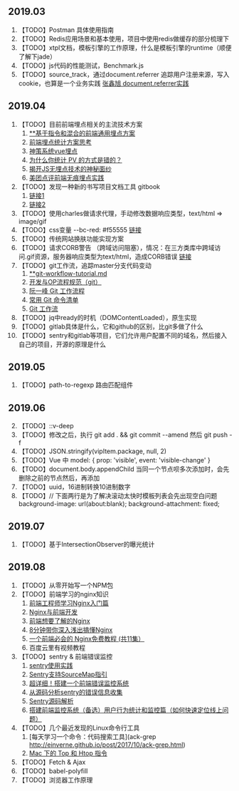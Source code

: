 ## 2019.03
1. 【TODO】Postman 具体使用指南
2. 【TODO】Redis应用场景和基本使用，项目中使用redis做缓存的部分梳理下
3. 【TODO】xtpl文档，模板引擎的工作原理，什么是模板引擎的runtime（顺便了解下jade）
4. 【TODO】js代码的性能测试，Benchmark.js
5. 【TODO】source_track，通过document.referrer 追踪用户注册来源，写入cookie，也算是一个业务实践
  [张鑫旭 document.referrer实践](https://www.zhangxinxu.com/wordpress/2017/02/js-page-url-document-referrer/)

## 2019.04
1. 【TODO】目前前端埋点相关的主流技术方案
    1. [**基于指令和混合的前端通用埋点方案](https://zhuanlan.zhihu.com/p/27659302)  
    2. [前端埋点统计方案思考](http://www.10tiao.com/html/780/201812/2650588763/1.html)  
    3. [神策系统vue埋点](https://my.oschina.net/u/3150903/blog/2086076?p=1)  
    4. [为什么你统计 PV 的方式是错的？](https://www.jianshu.com/p/84e617daf484)  
    5. [揭开JS无埋点技术的神秘面纱](http://unclechen.github.io/2018/06/24/%E6%8F%AD%E5%BC%80JS%E6%97%A0%E5%9F%8B%E7%82%B9%E6%8A%80%E6%9C%AF%E7%9A%84%E7%A5%9E%E7%A7%98%E9%9D%A2%E7%BA%B1/)  
    6. [美团点评前端无痕埋点实践](https://juejin.im/entry/58e8aa25a22b9d00589bd297)  
2. 【TODO】发现一种新的书写项目文档工具 gitbook
    1. [链接1](http://www.chengweiyang.cn/gitbook/basic-usage/README.html)
    2. [链接2](https://blog.csdn.net/lu_embedded/article/details/81100704)
3. 【TODO】使用charles做请求代理，手动修改数据响应类型，text/html  =>  image/gif
4. 【TODO】css变量 --bc-red: #f55555
  [链接](http://www.ruanyifeng.com/blog/2017/05/css-variables.html)
5. 【TODO】传统网站换肤功能实现方案
6. 【TODO】请求CORB警告 （跨域访问阻塞），情况：在三方类库中跨域访问.gif资源，服务器响应类型为text/html，造成CORB错误
  [链接](https://segmentfault.com/a/1190000016126079)
7. 【TODO】git工作流，追踪master分支代码变动
    1. [**git-workflow-tutorial.md](https://github.com/xirong/my-git/blob/master/git-workflow-tutorial.md)
    2. [开发与OP流程规范（git）](https://www.cnblogs.com/aylin/p/6042653.html)
    3. [阮一峰 Git 工作流程](http://www.ruanyifeng.com/blog/2015/12/git-workflow.html)
    4. [常用 Git 命令清单](http://www.ruanyifeng.com/blog/2015/12/git-cheat-sheet.html)
    5. [Git 工作流](https://juejin.im/post/5a014d5f518825295f5d56c7)
8. 【TODO】jq中ready的时机（DOMContentLoaded），原生实现
9. 【TODO】gitlab具体是什么，它和github的区别，比git多做了什么
10. 【TODO】sentry和gitlab等项目，它们允许用户配置不同的域名，然后接入自己的项目，开源的原理是什么

## 2019.05
1. 【TODO】path-to-regexp 路由匹配组件

## 2019.06
2. 【TODO】::v-deep
3. 【TODO】修改之后，执行 git add . && git commit --amend     然后 git push -f
4. 【TODO】JSON.stringify(vipItem.package, null, 2)
5. 【TODO】Vue 中 model: {
    prop: 'visible',
    event: 'visible-change'
  }
6. 【TODO】document.body.appendChild
  当同一个节点呗多次添加时，会先删除之前的节点然后，再添加
8. 【TODO】uuid，16进制转换10进制数字
9. 【TODO】// 下面两行是为了解决滚动太快时模板列表会先出现空白问题
  background-image: url(about:blank);
  background-attachment: fixed;

## 2019.07
1. 【TODO】基于IntersectionObserver的曝光统计

## 2019.08
1. 【TODO】从零开始写一个NPM包
2. 【TODO】前端学习的nginx知识
    1. [前端工程师学习Nginx入门篇](http://cnt1992.xyz/2016/03/18/simple-intro-to-nginx/)
    2. [Nginx与前端开发](https://juejin.im/post/5bacbd395188255c8d0fd4b2)
    3. [前端想要了解的Nginx](https://juejin.im/post/5cae9de95188251ae2324ec3)
    4. [8分钟带你深入浅出搞懂Nginx](https://zhuanlan.zhihu.com/p/34943332)
    5. [一个前端必会的 Nginx免费教程 (共11集）](http://jspang.com/posts/2018/10/05/nginx.html)
    6. 百度云里有视频教程
3. 【TODO】sentry & 前端错误监控
    1. [sentry使用实践](https://www.jianshu.com/p/66e00077fac3)
    2. [Sentry支持SourceMap指引](https://blog.fritx.me/?2017/07/sentry-sourcemap-guide)
    3. [超详细！搭建一个前端错误监控系统](https://zhuanlan.zhihu.com/p/51446011)
    4. [从源码分析sentry的错误信息收集](http://niexiaotao.cn/2018/08/18/%E4%BB%8E%E6%BA%90%E7%A0%81%E5%88%86%E6%9E%90sentry%E7%9A%84%E9%94%99%E8%AF%AF%E4%BF%A1%E6%81%AF%E6%94%B6%E9%9B%86/)
    5. [Sentry源码解析](https://hellogithub2014.github.io/2018/07/22/sentry-source-code/)
    6. [搭建前端监控系统（备选）用户行为统计和监控篇（如何快速定位线上问题）](https://www.cnblogs.com/warm-stranger/p/10209844.html)
4. 【TODO】几个最近发现的Linux命令行工具
    1. [每天学习一个命令：代码搜索工具](ack-grep http://einverne.github.io/post/2017/10/ack-grep.html)
    2. [Mac 下的 Top 和 Htop 指令](https://cnbin.github.io/blog/2015/06/19/mac-xia-de-top-he-htop-zhi-ling/)
5. 【TODO】Fetch & Ajax
6. 【TODO】babel-polyfill
7. 【TODO】浏览器工作原理